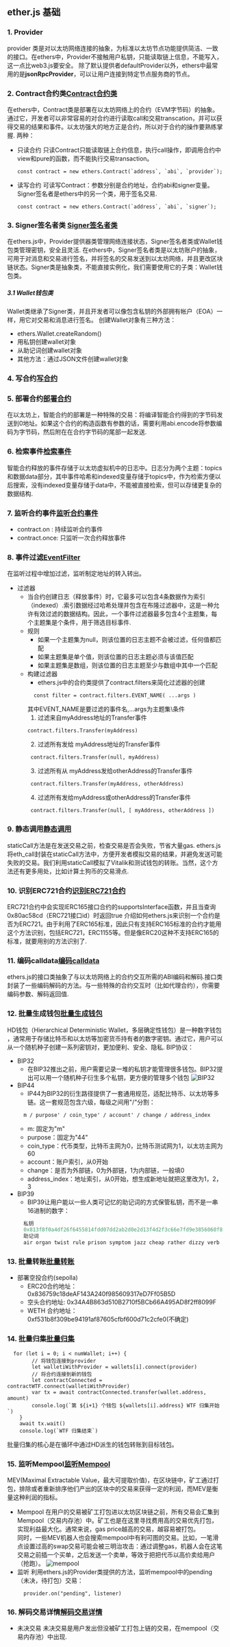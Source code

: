 ## ether.js 基础
### 1. Provider
provider 类是对以太坊网络连接的抽象，为标准以太坊节点功能提供简洁、一致的接口。在ethers中，Provider不接触用户私钥，只能读取链上信息，不能写入，这一点比web3.js要安全。
除了默认提供者defaultProvider以外，ethers中最常用的是**jsonRpcProvider**，可以让用户连接到特定节点服务商的节点。

### 2. Contract合约类[Contract合约类](./src/ReadContract.js)
在ethers中，Contract类是部署在以太坊网络上的合约（EVM字节码）的抽象。通过它，开发者可以非常容易的对合约进行读取call和交易transcation，并可以获得交易的结果和事件。以太坊强大的地方正是合约，所以对于合约的操作要熟练掌握.
两种：
- 只读合约
  只读Contract只能读取链上合约信息，执行call操作，即调用合约中view和pure的函数，而不能执行交易transaction。
  ``` solidity 
  const contract = new ethers.Contract(`address`, `abi`, `provider`);
  ```
- 读写合约
  可读写Contract：参数分别是合约地址，合约abi和signer变量。Signer签名者是ethers中的另一个类，用于签名交易.
  ``` solidity
  const contract = new ethers.Contract(`address`, `abi`, `signer`);
  ```
### 3. Signer签名者类 [Signer签名者类](./src/SendETH.js)
在ethers.js中，Provider提供器类管理网络连接状态，Signer签名者类或Wallet钱包类管理密钥，安全且灵活.
在ethers中，Signer签名者类是以太坊账户的抽象，可用于对消息和交易进行签名，并将签名的交易发送到以太坊网络，并且更改区块链状态。Signer类是抽象类，不能直接实例化，我们需要使用它的子类：Wallet钱包类。

##### 3.1  Wallet钱包类
Wallet类继承了Signer类，并且开发者可以像包含私钥的外部拥有帐户（EOA）一样，用它对交易和消息进行签名。
创建Wallet对象有三种方法：
- ethers.Wallet.createRandom()
- 用私钥创建wallet对象
- 从助记词创建wallet对象
- 其他方法：通过JSON文件创建wallet对象
### 4. 写合约[写合约](./src/WriteContract.js)
### 5. 部署合约[部署合约](./src/DeployContract.js)
在以太坊上，智能合约的部署是一种特殊的交易：将编译智能合约得到的字节码发送到0地址。如果这个合约的构造函数有参数的话，需要利用abi.encode将参数编码为字节码，然后附在在合约字节码的尾部一起发送.

### 6. 检索事件[检索事件](./src/Event.js)
智能合约释放的事件存储于以太坊虚拟机中的日志中。日志分为两个主题：topics和数据data部分，其中事件哈希和indexed变量存储于topics中，作为检索方便以后搜索，没有indexed变量存储于data中，不能被直接检索，但可以存储更复杂的数据结构.

### 7. 监听合约事件[监听合约事件](./src/ContractListener.js)
- contract.on : 持续监听合约事件
- contract.once: 只监听一次合约释放事件
  
### 8. 事件过滤[EventFilter](./src/EventFilter.js)
在监听过程中增加过滤，监听制定地址的转入转出。
- 过滤器
  - 当合约创建日志（释放事件）时，它最多可以包含4条数据作为索引（indexed）.索引数据经过哈希处理并包含在布隆过滤器中，这是一种允许有效过滤的数据结构。因此，一个事件过滤器最多包含4个主题集，每个主题集是个条件，用于筛选目标事件.
  - 规则
    - 如果一个主题集为null，则该位置的日志主题不会被过滤，任何值都匹配
    - 如果主题集是单个值，则该位置的日志主题必须与该值匹配
    - 如果主题集是数组，则该位置的日志主题至少与数组中其中一个匹配
  - 构建过滤器
    - ethers.js中的合约类提供了contract.filters来简化过滤器的创建
    ``` 
      const filter = contract.filters.EVENT_NAME( ...args ) 
    ```
    其中EVENT_NAME是要过滤的事件名,...args为主题集\条件<br/>
    1. 过滤来自myAddress地址的Transfer事件
     ```
     contract.filters.Transfer(myAddress)
     ```
    2. 过滤所有发给 myAddress地址的Transfer事件 
    ```
     contract.filters.Transfer(null, myAddress)
     ```
    3. 过滤所有从 myAddress发给otherAddress的Transfer事件
    ```
     contract.filters.Transfer(myAddress, otherAddress)
     ```
    4. 过滤所有发给myAddress或otherAddress的Transfer事件
    ```
     contract.filters.Transfer(null, [ myAddress, otherAddress ])
     ```
### 9. 静态调用[静态调用](./src/StaticCall.js)
staticCall方法是在发送交易之前，检查交易是否会失败，节省大量gas.
ethers.js将eth_call封装在staticCall方法中，方便开发者模拟交易的结果，并避免发送可能失败的交易。我们利用staticCall模拟了Vitalik和测试钱包的转账。当然，这个方法还有更多用处，比如计算土狗币的交易滑点.

### 10. 识别ERC721合约[识别ERC721合约](./src/ERC721Interface.js)
ERC721合约中会实现IERC165接口合约的supportsInterface函数，并且当查询0x80ac58cd（ERC721接口id）时返回true
介绍如何ethers.js来识别一个合约是否为ERC721。由于利用了ERC165标准，因此只有支持ERC165标准的合约才能用这个方法识别，包括ERC721，ERC1155等。但是像ERC20这种不支持ERC165的标准，就要用别的方法识别了.

### 11. 编码calldata[编码calldata](./src/Calldata.js)
ethers.js的接口类抽象了与以太坊网络上的合约交互所需的ABI编码和解码.接口类封装了一些编码解码的方法。与一些特殊的合约交互时（比如代理合约），你需要编码参数、解码返回值.
### 12. 批量生成钱包[批量生成钱包](./src/HDwallet.js)
HD钱包（Hierarchical Deterministic Wallet，多层确定性钱包）是一种数字钱包 ，通常用于存储比特币和以太坊等加密货币持有者的数字密钥。通过它，用户可以从一个随机种子创建一系列密钥对，更加便利、安全、隐私.
BIP协议：
- BIP32
  - 在BIP32推出之前，用户需要记录一堆的私钥才能管理很多钱包。BIP32提出可以用一个随机种子衍生多个私钥，更方便的管理多个钱包
  ![BIP32](./images/WX20240219-091059@2x.png)
- BIP44
  - IP44为BIP32的衍生路径提供了一套通用规范，适配比特币、以太坊等多链。这一套规范包含六级，每级之间用"/"分割：
  ```
    m / purpose' / coin_type' / account' / change / address_index
  ```  
    - m: 固定为"m"
    - purpose：固定为"44"
    - coin_type：代币类型，比特币主网为0，比特币测试网为1，以太坊主网为60
    - account：账户索引，从0开始
    - change：是否为外部链，0为外部链，1为内部链，一般填0
    - address_index：地址索引，从0开始，想生成新地址就把这里改为1，2，3
- BIP39
  - BIP39让用户能以一些人类可记忆的助记词的方式保管私钥，而不是一串16进制的数字：
  ``` javascript
    私钥
    0x813f8f0a4df26f6455814fdd07dd2ab2d0e2d13f4d2f3c66e7fd9e3856060f89
    助记词
    air organ twist rule prison symptom jazz cheap rather dizzy verb glare jeans orbit weapon universe require tired sing casino business anxiety seminar hunt
  ```
### 13. 批量转账[批量转账](./src/MultiTransfer.js)
- 部署空投合约(sepolla) 
  - ERC20合约地址：0x836759c18deAF143A240f985609317eD7Ff05B5D
  - 空头合约地址: 0x34A4B863d510B2710f5BCb66A495AD8f2ff8099F
  - WETH 合约地址： 0xf531b8f309be94191af87605cfbf600d71c2cfe0(不确定)
### 14. 批量归集[批量归集](./src/MulitiCollect.js)
```
  for (let i = 0; i < numWallet; i++) {
        // 将钱包连接到provider
        let walletiWithProvider = wallets[i].connect(provider)
        // 将合约连接到新的钱包
        let contractConnected = contractWTF.connect(walletiWithProvider)
        var tx = await contractConnected.transfer(wallet.address, amount)
        console.log(`第 ${i+1} 个钱包 ${wallets[i].address} WTF 归集开始`)
    }
    await tx.wait()
    console.log(`WTF 归集结束`)
```
批量归集的核心是在循环中通过HD派生的钱包转账到目标钱包。
### 15. 监听Mempool[监听Mempool](./src/Mempool.js)
MEV(Maximal Extractable Value，最大可提取价值)，在区块链中，矿工通过打包，排除或者重新排序他们产出的区块中的交易来获得一定的利润，而MEV是衡量这种利润的指标。
- Mempool
  在用户的交易被矿工打包进以太坊区块链之前，所有交易会汇集到Mempool（交易内存池）中。矿工也是在这里寻找费用高的交易优先打包，实现利益最大化。通常来说，gas price越高的交易，越容易被打包。<br/>
  同时，一些MEV机器人也会搜索mempool中有利可图的交易。比如，一笔滑点设置过高的swap交易可能会被三明治攻击：通过调整gas，机器人会在这笔交易之前插一个买单，之后发送一个卖单，等效于把把代币以高价卖给用户（抢跑）。
  ![mempool](./images/WX20240219-153149@2x.png)
- 监听
  利用ethers.js的Provider类提供的方法，监听mempool中的pending（未决，待打包）交易：
  ```
    provider.on("pending", listener)
  ```  
### 16. 解码交易详情[解码交易详情](./src/DecodeTx.js)
- 未决交易
  未决交易是用户发出但没被矿工打包上链的交易，在mempool（交易内存池）中出现.



  
